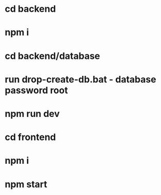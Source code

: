 # cd backend
# npm i
# cd backend/database
# run drop-create-db.bat - database password root
# npm run dev

# cd frontend
# npm i
# npm start
